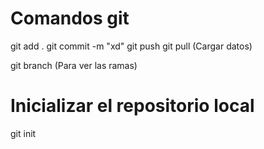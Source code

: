 # Comandos git
git add .
git commit -m "xd"
git push
git pull (Cargar datos)

git branch  (Para ver las ramas)

# Inicializar el repositorio local
git init